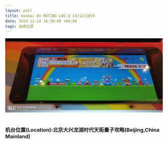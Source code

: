 ```yaml
---
layout: post
title: maimai DX RATING LOG @ 14/12/2019
date: 2019-12-14 16:30:00 +08:00
tags: 战绩记录
---
```


![maimai DX](/assets/images/blog/DX/dx.jpeg "DX RATING")<br/><br/>

### 机台位置(Location):北京大兴龙湖时代天街量子攻略(Beijing,China Mainland)